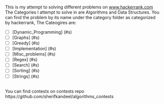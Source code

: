 This is my attempt to solving different problems on www.hackerrank.com
<br/>
The Categories I attempt to solve in are Algorithms and Data Structures.
You can find the problem by its name under the category folder as categorized by hackerrank, The Cateogires are:
<br/>
- [ ] [Dynamic_Programming] (#s)
- [ ] [Graphs] (#s)
- [ ] [Greedy] (#s)
- [ ] [Implementation] (#s)
- [ ] [Misc_problems] (#s)
- [ ] [Regex] (#s)
- [ ] [Search] (#s)
- [ ] [Sorting] (#s)
- [ ] [Strings] (#s)
<br/>
You can find contests on contests repo https://github.com/sherifkandeel/algorithms_contests

